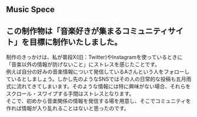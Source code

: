 ## Music Spece

この制作物は「音楽好きが集まるコミュニティサイト」を目標に制作いたしました。
------------------------------------------------------------
制作のきっかけは、私が普段X(旧：Twitter)やInstagramを使っているときに「音楽以外の情報が防げないこと」にストレスを感じたことです。  
例えば自分の好みの音楽情報について発信しているAさんという人をフォローしているとしましょう。しかし先のようなSNSではその人の日常的な投稿も五月雨式に流れてきてしまいます。そのような情報には特に興味がない場合、それらをスクロール・スワイプする手間はストレスとなります。  
そこで、初めから音楽関係の情報を発信する場を用意し、そこでコミュニティを作れば情報が入り乱れることはないと思ったのです。
